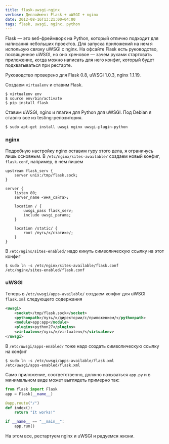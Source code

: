 ```yaml
---
title: flask-uwsgi-nginx
verbose: Деплоймент Flask + uWSGI + nginx
date: 2012-08-16T13:21:00+04:00
tags: flask, uwsgi, nginx, python
---
```


Flask — это веб-фреймворк на Python, который отлично подходит для написания небольших проектов. Для запуска приложений на нем я использую связку uWSGI с nginx. На офсайте Flask есть руководство, посвященное uWSGI, но оно хреновое — зачем руками стартовать приложение, когда можно написать для него конфиг, который будет подхватываться при рестарте.

Руководство проверено для Flask 0.8, uWSGI 1.0.3, nginx 1.1.19.

Создаем `virtualenv` и ставим Flask.

~~~text
$ virtualenv env
$ source env/bin/activate
$ pip install flask
~~~

Ставим  uWSGI, nginx и плагин для Python для uWSGI. Под Debian я ставлю все из testing-репозитория.

~~~text
$ sudo apt-get install uwsgi nginx uwsgi-plugin-python
~~~

### nginx

Подробную настройку nginx оставим гуру этого дела, я ограничусь лишь основным. В `/etc/nginx/sites-available/` создаем новый конфиг, `flask.conf`, например, в нем пишем

~~~nginx
upstream flask_serv {
    server unix:/tmp/flask.sock;
}

server {
    listen 80;
    server_name <имя_сайта>;
    
    location / {
        uwsgi_pass flask_serv;
        include uwsgi_params;
    }

    location /static/ {
        root /путь/к/статике/;
    }
}
~~~

В `/etc/nginx/sites-enabled/` надо кинуть символическую ссылку на этот конфиг

~~~text
$ sudo ln -s /etc/nginx/sites-available/flask.conf 
/etc/nginx/sites-enabled/flask.conf
~~~

### uWSGI

Теперь в `/etc/uwsgi/apps-available/` создаем конфиг для uWSGI `flask.xml` следующего содержания

~~~xml
<uwsgi>
    <socket>/tmp/flask.sock</socket>
    <pythonpath>/путь/к/директории/с/приложением/</pythonpath>
    <module>app:app</module>
    <plugins>python27</plugins>
    <virtualenv>/путь/к/virtualenv/</virtualenv>
</uwsgi>
~~~

В `/etc/uwsgi/apps-enabled/` тоже надо создать символическую ссылку на конфиг

~~~text
$ sudo ln -s /etc/uwsgi/apps-available/flask.xml 
/etc/uwsgi/apps-enabled/flask.xml
~~~

Само приложение, соответственно, должно называться `app.py` и в минимальном виде может выглядеть примерно так:

~~~python
from flask import Flask
app = Flask(__name__)

@app.route("/")
def index():
    return "It works!"

if __name__ == "__main__":
    app.run()
~~~

На этом все, рестартуем nginx и uWSGI и радуемся жизни.
